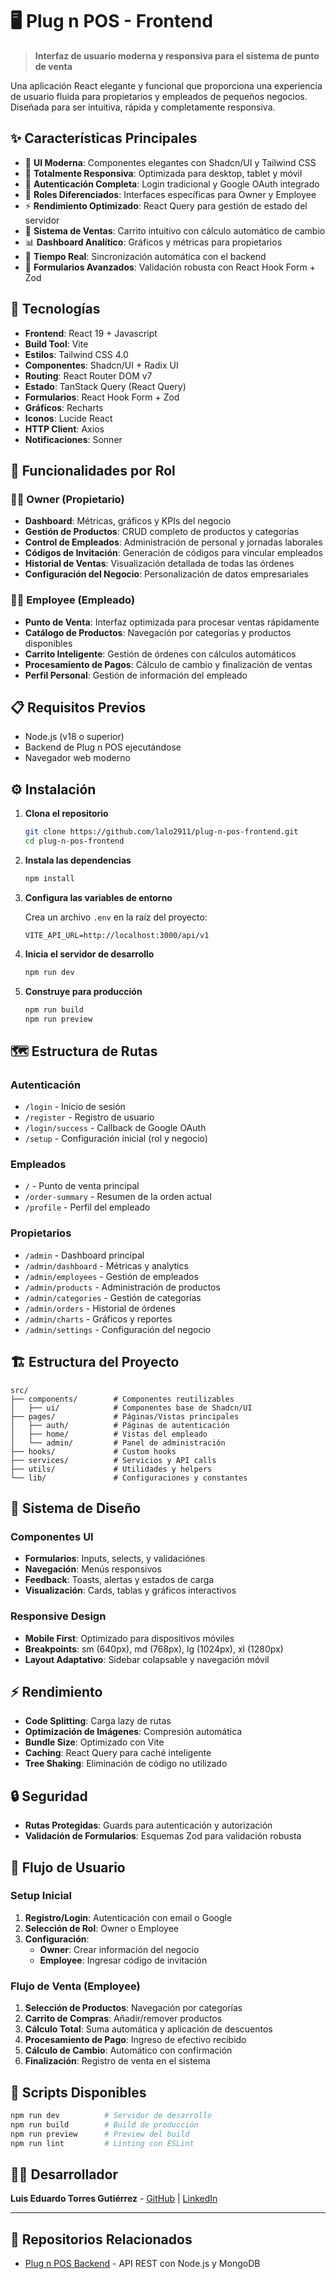 # 🖥️ Plug n POS - Frontend

> **Interfaz de usuario moderna y responsiva para el sistema de punto de venta**

Una aplicación React elegante y funcional que proporciona una experiencia de usuario fluida para propietarios y empleados de pequeños negocios. Diseñada para ser intuitiva, rápida y completamente responsiva.

## ✨ Características Principales

- 🎨 **UI Moderna**: Componentes elegantes con Shadcn/UI y Tailwind CSS
- 📱 **Totalmente Responsiva**: Optimizada para desktop, tablet y móvil
- 🔐 **Autenticación Completa**: Login tradicional y Google OAuth integrado
- 👥 **Roles Diferenciados**: Interfaces específicas para Owner y Employee
- ⚡ **Rendimiento Optimizado**: React Query para gestión de estado del servidor
- 🛒 **Sistema de Ventas**: Carrito intuitivo con cálculo automático de cambio
- 📊 **Dashboard Analítico**: Gráficos y métricas para propietarios
- 🔄 **Tiempo Real**: Sincronización automática con el backend
- 📝 **Formularios Avanzados**: Validación robusta con React Hook Form + Zod

## 🚀 Tecnologías

- **Frontend**: React 19 + Javascript
- **Build Tool**: Vite
- **Estilos**: Tailwind CSS 4.0
- **Componentes**: Shadcn/UI + Radix UI
- **Routing**: React Router DOM v7
- **Estado**: TanStack Query (React Query)
- **Formularios**: React Hook Form + Zod
- **Gráficos**: Recharts
- **Iconos**: Lucide React
- **HTTP Client**: Axios
- **Notificaciones**: Sonner

## 🎯 Funcionalidades por Rol

### 👨‍💼 Owner (Propietario)
- **Dashboard**: Métricas, gráficos y KPIs del negocio
- **Gestión de Productos**: CRUD completo de productos y categorías
- **Control de Empleados**: Administración de personal y jornadas laborales
- **Códigos de Invitación**: Generación de códigos para vincular empleados
- **Historial de Ventas**: Visualización detallada de todas las órdenes
- **Configuración del Negocio**: Personalización de datos empresariales

### 👨‍💻 Employee (Empleado)
- **Punto de Venta**: Interfaz optimizada para procesar ventas rápidamente
- **Catálogo de Productos**: Navegación por categorías y productos disponibles
- **Carrito Inteligente**: Gestión de órdenes con cálculos automáticos
- **Procesamiento de Pagos**: Cálculo de cambio y finalización de ventas
- **Perfil Personal**: Gestión de información del empleado

## 📋 Requisitos Previos

- Node.js (v18 o superior)
- Backend de Plug n POS ejecutándose
- Navegador web moderno

## ⚙️ Instalación

1. **Clona el repositorio**
   ```bash
   git clone https://github.com/lalo2911/plug-n-pos-frontend.git
   cd plug-n-pos-frontend
   ```

2. **Instala las dependencias**
   ```bash
   npm install
   ```

3. **Configura las variables de entorno**
   
   Crea un archivo `.env` en la raíz del proyecto:
   ```env
   VITE_API_URL=http://localhost:3000/api/v1
   ```

4. **Inicia el servidor de desarrollo**
   ```bash
   npm run dev
   ```

5. **Construye para producción**
   ```bash
   npm run build
   npm run preview
   ```

## 🗺️ Estructura de Rutas

### Autenticación
- `/login` - Inicio de sesión
- `/register` - Registro de usuario
- `/login/success` - Callback de Google OAuth
- `/setup` - Configuración inicial (rol y negocio)

### Empleados
- `/` - Punto de venta principal
- `/order-summary` - Resumen de la orden actual
- `/profile` - Perfil del empleado

### Propietarios
- `/admin` - Dashboard principal
- `/admin/dashboard` - Métricas y analytics
- `/admin/employees` - Gestión de empleados
- `/admin/products` - Administración de productos
- `/admin/categories` - Gestión de categorías
- `/admin/orders` - Historial de órdenes
- `/admin/charts` - Gráficos y reportes
- `/admin/settings` - Configuración del negocio

## 🏗️ Estructura del Proyecto

```
src/
├── components/        # Componentes reutilizables
│   ├── ui/            # Componentes base de Shadcn/UI
├── pages/             # Páginas/Vistas principales
│   ├── auth/          # Páginas de autenticación
│   ├── home/          # Vistas del empleado
│   └── admin/         # Panel de administración
├── hooks/             # Custom hooks
├── services/          # Servicios y API calls
├── utils/             # Utilidades y helpers
└── lib/               # Configuraciones y constantes
```

## 🎨 Sistema de Diseño

### Componentes UI
- **Formularios**: Inputs, selects, y validaciónes
- **Navegación**: Menús responsivos
- **Feedback**: Toasts, alertas y estados de carga
- **Visualización**: Cards, tablas y gráficos interactivos

### Responsive Design
- **Mobile First**: Optimizado para dispositivos móviles
- **Breakpoints**: sm (640px), md (768px), lg (1024px), xl (1280px)
- **Layout Adaptativo**: Sidebar colapsable y navegación móvil

## ⚡ Rendimiento

- **Code Splitting**: Carga lazy de rutas
- **Optimización de Imágenes**: Compresión automática
- **Bundle Size**: Optimizado con Vite
- **Caching**: React Query para caché inteligente
- **Tree Shaking**: Eliminación de código no utilizado

## 🔒 Seguridad

- **Rutas Protegidas**: Guards para autenticación y autorización
- **Validación de Formularios**: Esquemas Zod para validación robusta

## 🚀 Flujo de Usuario

### Setup Inicial
1. **Registro/Login**: Autenticación con email o Google
2. **Selección de Rol**: Owner o Employee
3. **Configuración**:
   - **Owner**: Crear información del negocio
   - **Employee**: Ingresar código de invitación

### Flujo de Venta (Employee)
1. **Selección de Productos**: Navegación por categorías
2. **Carrito de Compras**: Añadir/remover productos
3. **Cálculo Total**: Suma automática y aplicación de descuentos
4. **Procesamiento de Pago**: Ingreso de efectivo recibido
5. **Cálculo de Cambio**: Automático con confirmación
6. **Finalización**: Registro de venta en el sistema

## 🔧 Scripts Disponibles

```bash
npm run dev          # Servidor de desarrollo
npm run build        # Build de producción
npm run preview      # Preview del build
npm run lint         # Linting con ESLint
```

## 👨‍💻 Desarrollador

**Luis Eduardo Torres Gutiérrez** - [GitHub](https://github.com/lalo2911) | [LinkedIn](https://linkedin.com/in/ltorresdev)

---

## 🔗 Repositorios Relacionados

- [Plug n POS Backend](https://github.com/lalo2911/plug-n-pos-backend) - API REST con Node.js y MongoDB
